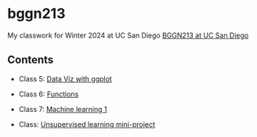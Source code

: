 # bggn213
My classwork for Winter 2024 at UC San Diego [BGGN213 at UC San Diego](https://bioboot.github.io/bggn213_W24/)

## Contents

- Class 5: [Data Viz with ggplot](https://github.com/AigerimKuanbay/bggn213/blob/main/class05/class05.pdf)

- Class 6: [Functions](https://github.com/AigerimKuanbay/bggn213/blob/main/class06/class06.pdf)

- Class 7: [Machine learning 1]()

- Class: [Unsupervised learning mini-project]()
